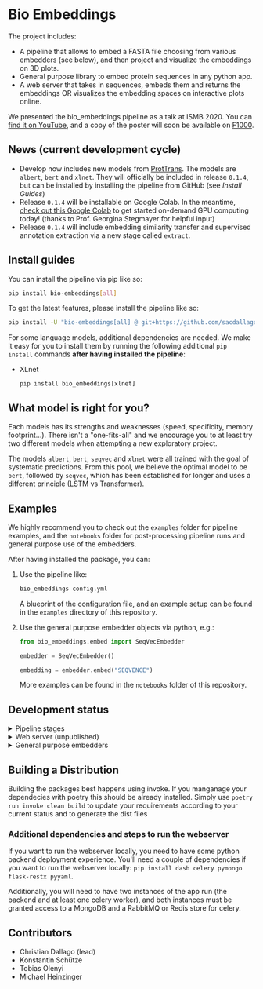 # Bio Embeddings
The project includes:

- A pipeline that allows to embed a FASTA file choosing from various embedders (see below), and then project and visualize the embeddings on 3D plots.
- General purpose library to embed protein sequences in any python app.
- A web server that takes in sequences, embeds them and returns the embeddings OR visualizes the embedding spaces on interactive plots online.

We presented the bio_embeddings pipeline as a talk at ISMB 2020. You can [find it on YouTube](https://www.youtube.com/watch?v=NucUA0QiOe0&feature=youtu.be), and a copy of the poster will soon be available on [F1000](https://f1000research.com/).

## News (current development cycle)

- Develop now includes new models from [ProtTrans](https://doi.org/10.1101/2020.07.12.199554). The models are `albert`, `bert` and `xlnet`. They will officially be included in release `0.1.4`, but can be installed by installing the pipeline from GitHub (see _Install Guides_)
- Release `0.1.4` will be installable on Google Colab. In the meantime, [check out this Google Colab](https://colab.research.google.com/drive/1h5izTF07GjHMkekmGNUj32Sbb1gccJxd?usp=sharing) to get started on-demand GPU computing today! (thanks to Prof. Georgina Stegmayer for helpful input)
- Release `0.1.4` will include embedding similarity transfer and supervised annotation extraction via a new stage called `extract`.

## Install guides

You can install the pipeline via pip like so:

```bash
pip install bio-embeddings[all]
```

To get the latest features, please install the pipeline like so:

```bash
pip install -U "bio-embeddings[all] @ git+https://github.com/sacdallago/bio_embeddings.git"
```

For some language models, additional dependencies are needed. We make it easy for you to install them by running the following additional `pip install` commands **after having installed the pipeline**:
- XLnet
  ```
  pip install bio_embeddings[xlnet]
  ```

## What model is right for you?

Each models has its strengths and weaknesses (speed, specificity, memory footprint...). There isn't a "one-fits-all" and we encourage you to at least try two different models when attempting a new exploratory project.

The models `albert`, `bert`, `seqvec` and `xlnet` were all trained with the goal of systematic predictions. From this pool, we believe the optimal model to be `bert`, followed by `seqvec`, which has been established for longer and uses a different principle (LSTM vs Transformer).

## Examples

We highly recommend you to check out the `examples` folder for pipeline examples, and the `notebooks` folder for post-processing pipeline runs and general purpose use of the embedders.

After having installed the package, you can:

1. Use the pipeline like:

    ```bash
    bio_embeddings config.yml
    ```

    A blueprint of the configuration file, and an example setup can be found in the `examples` directory of this repository.

1. Use the general purpose embedder objects via python, e.g.:

    ```python
    from bio_embeddings.embed import SeqVecEmbedder

    embedder = SeqVecEmbedder()

    embedding = embedder.embed("SEQVENCE")
    ```

    More examples can be found in the `notebooks` folder of this repository.

## Development status

<details>
<summary>Pipeline stages</summary>
<br>

- embed:
  - [x] Bert (https://doi.org/10.1101/2020.07.12.199554)
  - [x] SeqVec (https://bmcbioinformatics.biomedcentral.com/articles/10.1186/s12859-019-3220-8)
  - [x] Albert (https://doi.org/10.1101/2020.07.12.199554)
  - [x] XLNet (https://doi.org/10.1101/2020.07.12.199554)
  - [ ] Fastext
  - [ ] Glove
  - [ ] Word2Vec
  - [ ] UniRep (https://www.nature.com/articles/s41592-019-0598-1?sfns=mo)
- project:
  - [x] t-SNE
  - [x] UMAP
</details>

<details>
<summary>Web server (unpublished)</summary>
<br>

- [x] SeqVec
- [x] Albert (https://doi.org/10.1101/2020.07.12.199554)
</details>

<details>
<summary>General purpose embedders</summary>
<br>

- [x] SeqVec (https://bmcbioinformatics.biomedcentral.com/articles/10.1186/s12859-019-3220-8)
- [x] Fastext
- [x] Glove
- [x] Word2Vec
- [ ] UniRep
- [x] Albert (https://doi.org/10.1101/2020.07.12.199554)
- [x] Bert (https://doi.org/10.1101/2020.07.12.199554)
- [x] XLNet (https://doi.org/10.1101/2020.07.12.199554)
</details>

## Building a Distribution
Building the packages best happens using invoke.
If you manganage your dependecies with poetry this should be already installed.
Simply use `poetry run invoke clean build` to update your requirements according to your current status
and to generate the dist files

### Additional dependencies and steps to run the webserver

If you want to run the webserver locally, you need to have some python backend deployment experience.
You'll need a couple of dependencies if you want to run the webserver locally: `pip install dash celery pymongo flask-restx pyyaml`.

Additionally, you will need to have two instances of the app run (the backend and at least one celery worker), and both instances must be granted access to a MongoDB and a RabbitMQ or Redis store for celery.

## Contributors

- Christian Dallago (lead)
- Konstantin Schütze
- Tobias Olenyi
- Michael Heinzinger
